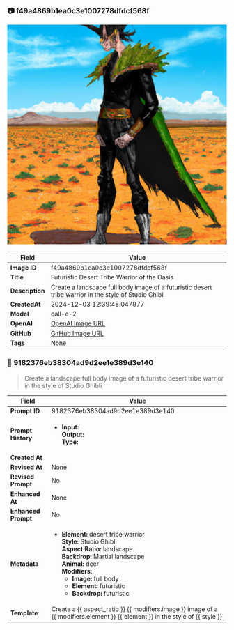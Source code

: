 

### 📷 f49a4869b1ea0c3e1007278dfdcf568f 


![data.id](./f49a4869b1ea0c3e1007278dfdcf568f.jpg)


| Field          | Value                                                                                                                     |
|----------------|---------------------------------------------------------------------------------------------------------------------------|
| **Image ID**             | f49a4869b1ea0c3e1007278dfdcf568f                                                                                                             |
| **Title**           | Futuristic Desert Tribe Warrior of the Oasis                                                                                                       |
| **Description**           | Create a landscape full body image of a futuristic desert tribe warrior in the style of Studio Ghibli                                                                                                       |
| **CreatedAt**        | 2024-12-03 12:39:45.047977                                                                                                        |
| **Model**        | dall-e-2                                                                                                        |
| **OpenAI**         | [OpenAI Image URL](https://oaidalleapiprodscus.blob.core.windows.net/private/org-TZj0gKpq3CiXdXNznVOkBYav/user-t5KW5S6yYiCS0u4yDWasqnEP/img-cA3mjj8C1CjvOv8WUG2rYozR.png?st=2024-12-03T11%3A39%3A39Z&se=2024-12-03T13%3A39%3A39Z&sp=r&sv=2024-08-04&sr=b&rscd=inline&rsct=image/png&skoid=d505667d-d6c1-4a0a-bac7-5c84a87759f8&sktid=a48cca56-e6da-484e-a814-9c849652bcb3&skt=2024-12-03T00%3A12%3A20Z&ske=2024-12-04T00%3A12%3A20Z&sks=b&skv=2024-08-04&sig=EwK%2BicR1mOjqx9AiyKRYLiENt4lNZLsBUgvjaqK9cu8%3D)                                                                                |
| **GitHub**         | [GitHub Image URL](https://raw.githubusercontent.com/Caneta-Silva/studio-ghibli/blob/main/images/f49a4869b1ea0c3e1007278dfdcf568f/f49a4869b1ea0c3e1007278dfdcf568f.jpg?raw=true)                                                                                |
| **Tags**       | None                                                                                                                   |

### 📜 9182376eb38304ad9d2ee1e389d3e140

> Create a landscape full body image of a futuristic desert tribe warrior in the style of Studio Ghibli

| Field          | Value                                                                                                                                                                      |
|----------------|----------------------------------------------------------------------------------------------------------------------------------------------------------------------------|
| **Prompt ID**  | 9182376eb38304ad9d2ee1e389d3e140                                                                                                                                                            |
| **Prompt History** | <ul><li>**Input:**  <br> **Output:**  <br> **Type:** </li></ul> |
| **Created At** |                                                                                                                                                    |
| **Revised At** | None                                                                                                                                                   |
| **Revised Prompt** | No                                                                                                                                                                      |
| **Enhanced At** | None                                                                                                                                                  |
| **Enhanced Prompt** | No                                                                                                                                                                    |
| **Metadata**   | <ul><li>**Element:** desert tribe warrior <br> **Style:** Studio Ghibli <br> **Aspect Ratio:** landscape <br> **Backdrop:** Martial landscape <br> **Animal:** deer <br> **Modifiers:**<ul><li>**Image:** full body</li><li>**Element:** futuristic</li><li>**Backdrop:** futuristic</li></ul></li></ul> |
| **Template**   | Create a {{ aspect_ratio }} {{ modifiers.image }} image of a {{ modifiers.element }} {{ element }} in the style of {{ style }}                                                                                                                                           |


